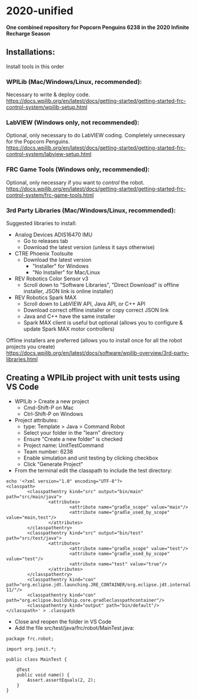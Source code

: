 # 2020-unified

**One combined repository for Popcorn Penguins 6238 in the 2020 Infinite Recharge Season**

## Installations:
Install tools in this order
### WPILib (Mac/Windows/Linux, recommended):
Necessary to write & deploy code.  
https://docs.wpilib.org/en/latest/docs/getting-started/getting-started-frc-control-system/wpilib-setup.html

### LabVIEW (Windows only, not recommended):
Optional, only necessary to do LabVIEW coding. Completely unnecessary for the Popcorn Penguins.  
https://docs.wpilib.org/en/latest/docs/getting-started/getting-started-frc-control-system/labview-setup.html

### FRC Game Tools (Windows only, recommended):
Optional, only necessary if you want to _control_ the robot.  
https://docs.wpilib.org/en/latest/docs/getting-started/getting-started-frc-control-system/frc-game-tools.html

### 3rd Party Libraries (Mac/Windows/Linux, recommended):
Suggested libraries to install:
- Analog Devices ADIS16470 IMU 
  - Go to releases tab
  - Download the latest version (unless it says otherwise)
- CTRE Phoenix Toolsuite 
  - Download the latest version
    - "Installer" for Windows
    - "No Installer" for Mac/Linux
- REV Robotics Color Sensor v3 
  - Scroll down to "Software Libraries", "Direct Download" is offline installer, JSON link is online installer)
- REV Robotics Spark MAX 
  - Scroll down to LabVIEW API, Java API, or C++ API
  - Download correct offline installer or copy correct JSON link
  - Java and C++ have the same installer
  - Spark MAX client is useful but optional (allows you to configure & update Spark MAX motor controllers)

Offline installers are preferred (allows you to install once for all the robot projects you create)  
https://docs.wpilib.org/en/latest/docs/software/wpilib-overview/3rd-party-libraries.html

## Creating a WPILib project with unit tests using VS Code
- WPILib > Create a new project
  - Cmd-Shift-P on Mac
  - Ctrl-Shift-P on Windows
- Project attributes:
  - type: Template > Java > Command Robot
  - Select your folder in the "learn" directory
  - Ensure "Create a new folder" is checked
  - Project name: UnitTestCommand
  - Team number: 6238
  - Enable simulation and unit testing by clicking checkbox
  - Click "Generate Project"
- From the terminal edit the classpath to include the test directory:
```
echo '<?xml version="1.0" encoding="UTF-8"?>
<classpath>
        <classpathentry kind="src" output="bin/main" path="src/main/java">
                <attributes>
                        <attribute name="gradle_scope" value="main"/>
                        <attribute name="gradle_used_by_scope" value="main,test"/>
                </attributes>
        </classpathentry>
        <classpathentry kind="src" output="bin/test" path="src/test/java">
                <attributes>
                        <attribute name="gradle_scope" value="test"/>
                        <attribute name="gradle_used_by_scope" value="test"/>
                        <attribute name="test" value="true"/>
                </attributes>
        </classpathentry>
        <classpathentry kind="con" path="org.eclipse.jdt.launching.JRE_CONTAINER/org.eclipse.jdt.internal.debug.ui.launcher.StandardVMType/JavaSE-11/"/>
        <classpathentry kind="con" path="org.eclipse.buildship.core.gradleclasspathcontainer"/>
        <classpathentry kind="output" path="bin/default"/>
</classpath>' > .classpath
```
- Close and reopen the folder in VS Code
- Add the file src/test/java/frc/robot/MainTest.java:
```
package frc.robot;

import org.junit.*;

public class MainTest {

    @Test
    public void name() {
        Assert.assertEquals(2, 2);
    }
}
```

